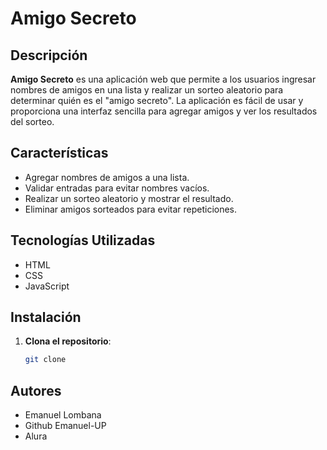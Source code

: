 # Amigo Secreto

## Descripción

**Amigo Secreto** es una aplicación web que permite a los usuarios ingresar nombres de amigos en una lista y realizar un sorteo aleatorio para determinar quién es el "amigo secreto". La aplicación es fácil de usar y proporciona una interfaz sencilla para agregar amigos y ver los resultados del sorteo.

## Características

- Agregar nombres de amigos a una lista.
- Validar entradas para evitar nombres vacíos.
- Realizar un sorteo aleatorio y mostrar el resultado.
- Eliminar amigos sorteados para evitar repeticiones.

## Tecnologías Utilizadas

- HTML
- CSS
- JavaScript

## Instalación

1. **Clona el repositorio**:
   ```bash
   git clone 

## Autores
- Emanuel Lombana 
- Github Emanuel-UP 
- Alura